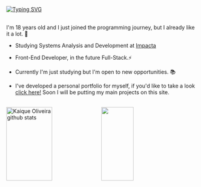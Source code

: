 [![Typing SVG](https://readme-typing-svg.herokuapp.com?font=Syne&size=24&duration=4000&pause=1000&color=F7F7F7&vCenter=true&width=435&lines=Welcome+to+my+profile)](https://git.io/typing-svg)
<br></br>

I'm 18 years old and I just joined the programming journey, but I already like it a lot. 🚨

- Studying Systems Analysis and Development at <a href="https://www.impacta.com.br/" target="_blank">Impacta</a>
- Front-End Developer, in the future Full-Stack.⚡
- Currently I'm just studying but I'm open to new opportunities. 📚

- I've developed a personal portfolio for myself, if you'd like to take a look <a href="https://okaique.com/" target="_blank">click here!</a> Soon I will be putting my main projects on this site.
<br></br>

<div>  
  <img width="49%" height="195px" src="https://github-readme-stats.vercel.app/api?username=KIQv&show_icons=true&count_private=true&hide_border=true&title_color=ffffff&icon_color=ffffff&text_color=c9d1d9&bg_color=0d1117" alt="Kaique Oliveira github stats" /> 
  <img width="41%" height="195px" src="https://github-readme-stats.vercel.app/api/top-langs/?username=KIQv&layout=compact&hide_border=true&title_color=ffffff&text_color=ffffff&bg_color=0d1117" />
</div>
